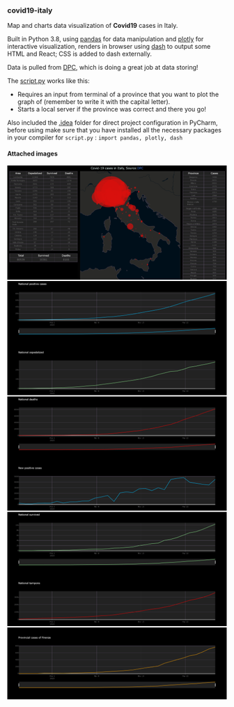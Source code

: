 ### covid19-italy
Map and charts data visualization of __Covid19__ cases in Italy. 

Built in Python 3.8, using [pandas](https://github.com/pandas-dev/pandas) for data manipulation and [plotly](https://github.com/plotly/plotly.py) for interactive visualization, renders in browser using [dash](https://github.com/plotly/dash) to output some HTML and React; CSS is added to dash externally.

Data is pulled from [DPC](https://github.com/pcm-dpc/COVID-19), which is doing a great job at data storing!

The [script.py](script.py) works like this:
- Requires an input from terminal of a province that you want to plot the graph of (remember to write it with the capital letter).
- Starts a local server if the province was correct and there you go!

Also included the [.idea](.idea) folder for direct project configuration in PyCharm, before using make sure that you have installed all the necessary packages in your compiler for ```script.py```  :  ```import pandas, plotly, dash```

#### Attached images

![img1](/readme_img/img1.png)
![img2](/readme_img/img2.png)
![img3](/readme_img/img3.png)
![img4](/readme_img/img4.png)
![img5](/readme_img/img5.png)
